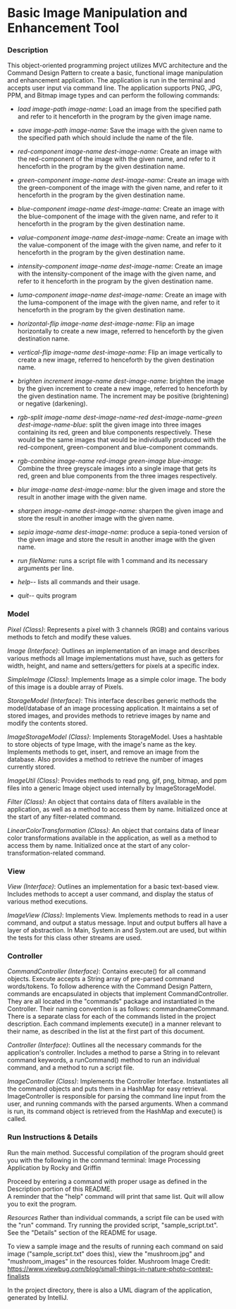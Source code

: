 # Basic Image Manipulation and Enhancement Tool #


### Description ### 
This object-oriented programming project utilizes MVC architecture
and the Command Design Pattern to create a basic, functional
image manipulation and enhancement application. The application
is run in the terminal and accepts user input via command line.
The application supports PNG, JPG, PPM, and Bitmap image types and can
perform the following commands: 

- *load image-path image-name*: Load an image from the specified path and refer
  to it henceforth in the program by the given image name.


- *save image-path image-name*: Save the image with the given name to the
  specified path which should include the name of the file.


- *red-component image-name dest-image-name*: Create an image with the
  red-component of the image with the given name, and refer to it henceforth in
  the program by the given destination name.


- *green-component image-name dest-image-name*: Create an image with the
  green-component of the image with the given name, and refer to it henceforth in
  the program by the given destination name.


- *blue-component image-name dest-image-name*: Create an image with the
  blue-component of the image with the given name, and refer to it henceforth in
  the program by the given destination name.


- *value-component image-name dest-image-name*: Create an image with the
  value-component of the image with the given name, and refer to it henceforth in
  the program by the given destination name.


- *intensity-component image-name dest-image-name*: Create an image with the
  intensity-component of the image with the given name, and refer to it henceforth in
  the program by the given destination name.


- *luma-component image-name dest-image-name*: Create an image with the
  luma-component of the image with the given name, and refer to it henceforth in
  the program by the given destination name.


- *horizontal-flip image-name dest-image-name*: Flip an image horizontally
  to create a new image, referred to henceforth by the given destination name.


- *vertical-flip image-name dest-image-name*: Flip an image vertically
  to create a new image, referred to henceforth by the given destination name.


- *brighten increment image-name dest-image-name*: brighten the image by the given
  increment to create a new image, referred to henceforth by the given destination
  name. The increment may be positive (brightening) or negative (darkening).


- *rgb-split image-name dest-image-name-red dest-image-name-green
  dest-image-name-blue*: split the given image into three images containing
  its red, green and blue components respectively. These would be the same
  images that would be individually produced with the red-component,
  green-component and blue-component commands.


- *rgb-combine image-name red-image green-image blue-image*: Combine the
  three greyscale images into a single image that gets its red, green and
  blue components from the three images respectively.


- *blur image-name dest-image-name*: blur the given image and
  store the result in another image with the given name.


- *sharpen image-name dest-image-name*: sharpen the given image and
store the result in another image with the given name.


- *sepia image-name dest-image-name*: produce a sepia-toned version of
the given image and store the result in another image with the given name.

- *run fileName*: runs a script file with 1 command and its necessary arguments per line.

- *help--* lists all commands and their usage.


- *quit--* quits program

### Model ###

*Pixel (Class)*: Represents a pixel with 3 channels (RGB) and contains various methods
to fetch and modify these values.

*Image (Interface)*: Outlines an implementation of an image and describes various methods
all Image implementations must have, such as getters for width, height, and name and 
setters/getters for pixels at a specific index.

*SimpleImage (Class)*: Implements Image as a simple color image. The body of this
image is a double array of Pixels.

*StorageModel (Interface)*: This interface describes generic methods the model/database of 
an image processing application. It maintains a set of stored images, and provides
methods to retrieve images by name and modify the contents stored.

*ImageStorageModel (Class)*: Implements StorageModel. Uses a hashtable to store 
objects of type Image, with the image's name as the key. Implements methods to 
get, insert, and remove an image from the database. Also provides a method to retrieve
the number of images currently stored.

*ImageUtil (Class)*: Provides methods to read png, gif, png, bitmap, and ppm files
into a generic Image object used internally by ImageStorageModel.

*Filter (Class)*: An object that contains data of filters available in
the application, as well as a method to access them by name. Initialized once at the start of
any filter-related command. 

*LinearColorTransformation (Class)*: An object that contains data of linear color transformations
available in the application, as well as a method to access them by name. Initialized once at the 
start of any color-transformation-related command.


### View ###

*View (Interface)*: Outlines an implementation for a basic text-based view.
Includes methods to accept a user command, and display the status of various method
executions.

*ImageView (Class)*: Implements View. Implements methods to read in a user command, and output a status message.
Input and output buffers all have a layer of abstraction. In Main, System.in and 
System.out are used, but within the tests for this class other streams are used.

### Controller ###
*CommandController (Interface)*: Contains execute() for all command objects.
Execute accepts a String array of pre-parsed command words/tokens. To follow adherence with the Command Design 
Pattern, commands are encapsulated in objects that implement
CommandController. They are all located in the "commands" package and instantiated in the Controller. 
Their naming convention is as follows: commandnameCommand. There is a separate class for each of the commands
listed in the project description. Each command implements execute() in a manner relevant to their name, as described
in the list at the first part of this document. 

*Controller (Interface)*: Outlines all the necessary commands for the application's controller. 
Includes a method to parse a String in to relevant command keywords, a runCommand() method
to run an individual command, and a method to run a script file.

*ImageController (Class)*: Implements the Controller Interface. Instantiates all the command objects and puts them
in a HashMap for easy retrieval. ImageController is responsible for parsing the command line input from the user,
and running commands with the parsed arguments. When a command is run, its command object is retrieved from the HashMap and
execute() is called. 


### Run Instructions & Details ###
Run the main method. Successful compilation of the program should greet you with the following in the 
command terminal:
Image Processing Application by Rocky and Griffin

Proceed by entering a command with proper usage as defined in the Description portion of this README.  
A reminder that the "help" command will print that same list. Quit will allow you to exit the program.  


*Resources*
Rather than individual commands, a script file can be used with the "run" command.
Try running the provided script, "sample_script.txt". See the "Details" section of the README for usage.

To view a sample image and the results of running each command on said image ("sample_script.txt" does this), 
view the "mushroom.jpg" and "mushroom_images" in the resources folder.
Mushroom Image Credit: https://www.viewbug.com/blog/small-things-in-nature-photo-contest-finalists

In the project directory, there is also a UML diagram of the application, generated by IntelliJ. 




